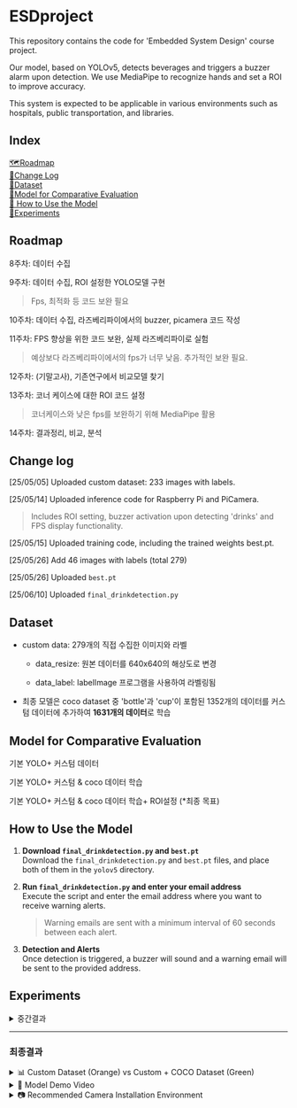 # ESDproject

This repository contains the code for 'Embedded System Design' course project.

Our model, based on YOLOv5, detects beverages and triggers a buzzer alarm upon detection.
We use MediaPipe to recognize hands and set a ROI to improve accuracy.

This system is expected to be applicable in various environments such as hospitals, public transportation, and libraries.

## Index

[🗺️Roadmap](#roadmap)  
[📝Change Log](#change-log)  
[📂Dataset](#dataset)  
[🧠Model for Comparative Evaluation](#model-for-comparative-evaluation)   
[🚀 How to Use the Model](#How-to-Use-the-Model)  
[🔬Experiments](#experiments)  




## Roadmap
8주차: 데이터 수집

9주차: 데이터 수집, ROI 설정한 YOLO모델 구현

>	Fps, 최적화 등 코드 보완 필요

10주차: 데이터 수집, 라즈베리파이에서의 buzzer, picamera 코드 작성

11주차: FPS 향상을 위한 코드 보완, 실제 라즈베리파이로 실험

>	예상보다 라즈베리파이에서의 fps가 너무 낮음. 추가적인 보완 필요.

12주차: (기말고사),  기존연구에서 비교모델 찾기

13주차: 코너 케이스에 대한 ROI 코드 설정

> 코너케이스와 낮은 fps를 보완하기 위해 MediaPipe 활용

14주차: 결과정리, 비교, 분석


## Change log

[25/05/05] Uploaded custom dataset: 233 images with labels.

[25/05/14] Uploaded inference code for Raspberry Pi and PiCamera.

>Includes ROI setting, buzzer activation upon detecting 'drinks' and FPS display functionality.

[25/05/15] Uploaded training code, including the trained weights best.pt.

[25/05/26] Add 46 images with labels (total 279)   

[25/05/26] Uploaded `best.pt`

[25/06/10] Uploaded `final_drinkdetection.py`


## Dataset

* custom data: 279개의 직접 수집한 이미지와 라벨

    * data_resize: 원본 데이터를 640x640의 해상도로 변경
  
    * data_label: labelImage 프로그램을 사용하여 라벨링됨

* 최종 모델은 coco dataset 중 'bottle'과 'cup'이 포함된 1352개의 데이터를 커스텀 데이터에 추가하여 **1631개의 데이터**로 학습
  

## Model for Comparative Evaluation
  
  기본 YOLO+ 커스텀 데이터

  기본 YOLO+ 커스텀 & coco 데이터 학습
  
  기본 YOLO+ 커스텀 & coco 데이터 학습+ ROI설정 (*최종 목표)
     
## How to Use the Model

1. **Download `final_drinkdetection.py` and `best.pt`**  
   Download the `final_drinkdetection.py` and `best.pt` files, and place both of them in the `yolov5` directory.


2. **Run `final_drinkdetection.py` and enter your email address**  
   Execute the script and enter the email address where you want to receive warning alerts.  
   >  Warning emails are sent with a minimum interval of 60 seconds between each alert.


3. **Detection and Alerts**  
   Once detection is triggered, a buzzer will sound and a warning email will be sent to the provided address.





## Experiments

<details>
  <summary>중간결과</summary>

노트북 & 내장웹캠

![Image](https://github.com/user-attachments/assets/fc4f456f-3b0d-4c6a-981f-c8e199b8afdd)

라즈베리파이 & picamera

![Image](https://github.com/user-attachments/assets/e3dd7413-1ae2-46ce-8cd6-c850b1fba399)

</details> 

---

### 최종결과

<details>
<summary>📊 Custom Dataset (Orange) vs Custom + COCO Dataset (Green)</summary>

* train & val set  
![Image](https://github.com/user-attachments/assets/8f81fe99-2606-4739-9337-72dd93f46ae8)

* recall, precision, mAP  
![Image](https://github.com/user-attachments/assets/1c914f0a-e66d-4773-b280-aaedfe67326b)

</details>


<details>
<summary>🎥 Model Demo Video</summary>

* **Final Model**  
  ![Image](https://github.com/user-attachments/assets/a057fc08-da42-4771-b00f-6004a60cbd4b)  
  ![Image](https://github.com/user-attachments/assets/78a53ba7-87fb-4dd6-a1ad-d0710e6cb37a)

* Model Behavior Without a Drink    
  ![Image](https://github.com/user-attachments/assets/f3754cc3-ccf6-4c57-aecd-0c1795e5300e)

* Model Performance on Corner Case   
  ![Image](https://github.com/user-attachments/assets/bb3400a9-2714-4aff-8fcf-27467c2150ac)

* Comparison Model: Without ROI    
  ![Image](https://github.com/user-attachments/assets/12580495-fa02-4e9f-9c3a-5722016f93e2)  
  ![Image](https://github.com/user-attachments/assets/f8da88cf-784d-444e-a959-7a1d92ed3464)

</details>



<details>
<summary>📷 Recommended Camera Installation Environment</summary>

![Image](https://github.com/user-attachments/assets/9cd823a8-c96f-45ff-9fe8-a5d4332f915f)  
![Image](https://github.com/user-attachments/assets/fa1b72c7-9eb1-470d-92fd-94f2550e0936)  
![Image](https://github.com/user-attachments/assets/31e0666b-5520-4d71-9fdb-49232b3628a7)
